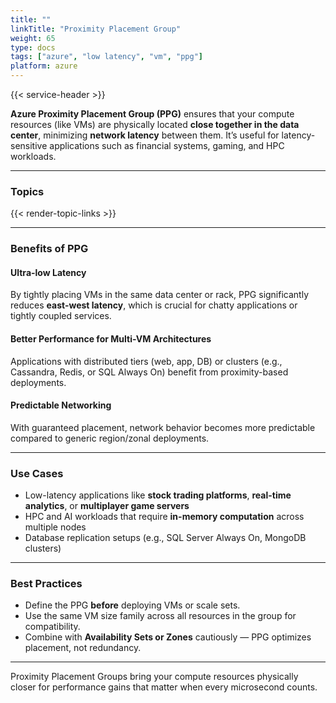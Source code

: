 ```yaml
---
title: ""
linkTitle: "Proximity Placement Group"
weight: 65
type: docs
tags: ["azure", "low latency", "vm", "ppg"]
platform: azure
---
```


{{< service-header >}}

**Azure Proximity Placement Group (PPG)** ensures that your compute resources (like VMs) are physically located **close together in the data center**, minimizing **network latency** between them. It’s useful for latency-sensitive applications such as financial systems, gaming, and HPC workloads.

---

### Topics

{{< render-topic-links >}}

---

### Benefits of PPG

#### Ultra-low Latency

By tightly placing VMs in the same data center or rack, PPG significantly reduces **east-west latency**, which is crucial for chatty applications or tightly coupled services.

#### Better Performance for Multi-VM Architectures

Applications with distributed tiers (web, app, DB) or clusters (e.g., Cassandra, Redis, or SQL Always On) benefit from proximity-based deployments.

#### Predictable Networking

With guaranteed placement, network behavior becomes more predictable compared to generic region/zonal deployments.

---

### Use Cases

- Low-latency applications like **stock trading platforms**, **real-time analytics**, or **multiplayer game servers**
- HPC and AI workloads that require **in-memory computation** across multiple nodes
- Database replication setups (e.g., SQL Server Always On, MongoDB clusters)

---

### Best Practices

- Define the PPG **before** deploying VMs or scale sets.
- Use the same VM size family across all resources in the group for compatibility.
- Combine with **Availability Sets or Zones** cautiously — PPG optimizes placement, not redundancy.

---

Proximity Placement Groups bring your compute resources physically closer for performance gains that matter when every microsecond counts.
